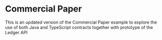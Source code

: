 # Commercial Paper	
This is an updated version of the Commercial Paper example to explore the use of both Java and TypeScript contracts together with 
prototype of the Ledger API